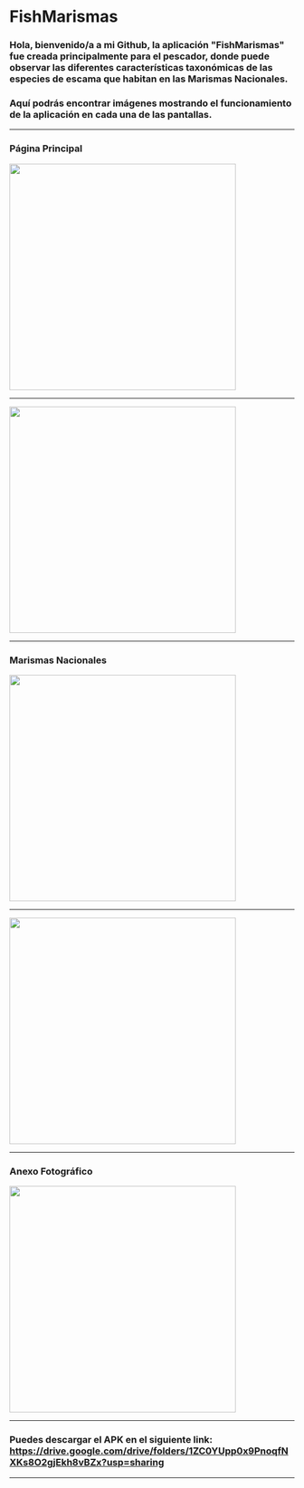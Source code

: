 # FishMarismas
### Hola, bienvenido/a a mi Github, la aplicación "FishMarismas" fue creada principalmente para el pescador, donde puede observar las diferentes características taxonómicas de las especies de escama que habitan en las Marismas Nacionales.
### Aquí podrás encontrar imágenes mostrando el funcionamiento de la aplicación en cada una de las pantallas.
---
### Página Principal

<img src="public/img1.jpeg" width="400">

--- 

<img src="public/img2.jpeg" width="400">

---

### Marismas Nacionales

<img src="public/img3.jpeg" width="400">

---

<img src="public/img4.jpeg" width="400">

---

### Anexo Fotográfico

<img src="public/img5.jpeg" width="400">

---

### Puedes descargar el APK en el siguiente link: https://drive.google.com/drive/folders/1ZC0YUpp0x9PnoqfNXKs8O2gjEkh8vBZx?usp=sharing
---


